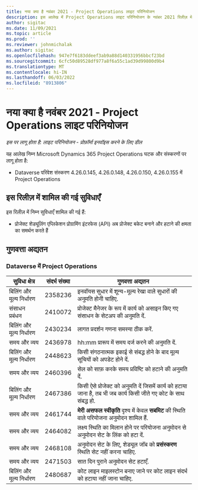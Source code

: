 ```yaml
---
title: नया क्या है नवंबर 2021 - Project Operations लाइट परिनियोजन
description: इस आलेख में Project Operations लाइट परिनियोजन के नवंबर 2021 रिलीज़ में उपलब्ध गुणवत्ता अद्यतनों के बारे में जानकारी दी गई है.
author: sigitac
ms.date: 11/09/2021
ms.topic: article
ms.prod: ''
ms.reviewer: johnmichalak
ms.author: sigitac
ms.openlocfilehash: 947e7f6183ddeef3ab9a88d140331956bbcf23bd
ms.sourcegitcommit: 6cfc50d89528df977a8f6a55c1ad39d99800d9b4
ms.translationtype: MT
ms.contentlocale: hi-IN
ms.lasthandoff: 06/03/2022
ms.locfileid: "8913806"
---
```

# <a name="whats-new-november-2021---project-operations-lite-deployment"></a>नया क्या है नवंबर 2021 - Project Operations लाइट परिनियोजन

_इस पर लागू होता है: लाइट परिनियोजन - प्रोफ़ॉर्मा इनवॉइस करने के लिए डील_

यह आलेख निम्न Microsoft Dynamics 365 Project Operations घटक और संस्करणों पर लागू होता है:

- Dataverse परिवेश संस्करण 4.26.0.145, 4.26.0.148, 4.26.0.150, 4.26.0.155 में Project Operations
  
## <a name="features-included-in-this-release"></a>इस रिलीज़ में शामिल की गई सुविधाएँ

इस रिलीज़ में निम्न सुविधाएँ शामिल की गई हैं:

- प्रोजेक्ट शेड्यूलिंग एप्लिकेशन प्रोग्रामिंग इंटरफेस (API) अब प्रोजेक्ट बकेट बनाने और हटाने की क्षमता का समर्थन करते हैं

## <a name="quality-updates"></a>गुणवत्ता अद्यतन

### <a name="project-operations-in-dataverse"></a>Dataverse में Project Operations

| सुविधा क्षेत्र | संदर्भ संख्या | गुणवत्ता अद्यतन |
| --- | --- | --- |
| बिलिंग और मूल्य निर्धारण | 2358236 | इनवॉयस सुधार में शून्य-मूल्य रेखा वाले सुधारों की अनुमति होनी चाहिए. |
| संसाधन प्रबंधन | 2410072 | प्रोजेक्ट मैनेजर के रूप में कार्य को असाइन किए गए संसाधन के सेटअप की अनुमति दें. |
| बिलिंग और मूल्य निर्धारण | 2430234 | लागत प्रदर्शन गणना समस्या ठीक करें. |
| समय और व्यय | 2436978 | hh:mm प्रारूप में समय दर्ज करने की अनुमति दें. |
| बिलिंग और मूल्य निर्धारण | 2448623 | किसी संगठनात्मक इकाई से संबद्ध होने के बाद मूल्य सूचियों को अपडेट होने दें. |
| समय और व्यय | 2460396 | सेल को साफ़ करके समय प्रविष्टि को हटाने की अनुमति दें. |
| बिलिंग और मूल्य निर्धारण | 2467386 | किसी ऐसे प्रोजेक्ट को अनुमति दें जिसमें कार्य को हटाया जाना है, तब भी जब कार्य किसी जीते गए कोट के साथ संबद्ध हो. |
| समय और व्यय | 2461744 | **मेरी असफल स्वीकृति** दृश्य में केवल **सबमिट** की स्थिति वाले परियोजना अनुमोदन शामिल हैं. |
| समय और व्यय | 2464082 | लक्ष्य स्थिति का मिलान होने पर परियोजना अनुमोदन से अनुमोदन सेट के लिंक को हटा दें. |
| समय और व्यय | 2468108 | अनुमोदन सेट के लिए, शेड्यूल जॉब को **प्रसंस्करण** स्थिति सेट नहीं करना चाहिए. |
| समय और व्यय | 2471503 | सात दिन पुराने अनुमोदन सेट हटाएँ. |
| बिलिंग और मूल्य निर्धारण | 2480687 | कोट लाइन माइलस्टोन बनाए जाने पर कोट लाइन संदर्भ को हटाया नहीं जाना चाहिए. |
